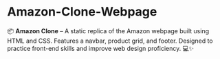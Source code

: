 # Amazon-Clone-Webpage
📦 **Amazon Clone** – A static replica of the Amazon webpage built using HTML and CSS. Features a navbar, product grid, and footer. Designed to practice front-end skills and improve web design proficiency. 💻✨
